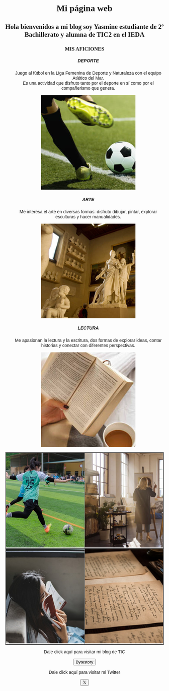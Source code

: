 <html>
<head>
    <title>Mi página web</title>
</head>
<body style="background-image: url('abstract-rainbow-6296890.jpg');
 background-repeat: no-repeat; 
 background-size: cover; 
 background-position: center;">
    <center>
        <h1 style="font-family: Copperplate, Papyrus, fantasy;">Mi página web</h1>
        <h2 style="font-family: Copperplate, Papyrus, fantasy;">Hola bienvenidos a mi blog soy Yasmine estudiante de 2º Bachillerato y alumna de TIC2 en el IEDA</h2>
        <h3 style="font-family: Copperplate, Papyrus, fantasy;">MIS AFICIONES</h3>
        <ul>
            <h5 style="font-family: Tahoma, sans-serif;">DEPORTE</h5>
            <p style="font-family: Verdana, sans-serif;">
                Juego al fútbol en la Liga Femenina de Deporte y Naturaleza con el equipo Atlético del Mar. <br>
                Es una actividad que disfruto tanto por el deporte en sí como por el compañerismo que genera.
            </p>
            <center><img src="oie_IyJGlSTt8HzN.jpg" style="width: 300px; height: 300px; object-fit: cover;"></center>
            <h5 style="font-family: Tahoma, sans-serif;">ARTE</h5>
            <p style="font-family: Verdana, sans-serif;">
                Me interesa el arte en diversas formas: disfruto dibujar, pintar, explorar esculturas y hacer manualidades.
            </p>
            <center><img src="oie_t1cBrH3tBNEs.jpg" style="width: 300px; height: 300px; object-fit: cover;"></center>
            <h5 style="font-family: Tahoma, sans-serif;">LECTURA</h5>
            <p style="font-family: Verdana, sans-serif;">
                Me apasionan la lectura y la escritura, dos formas de explorar ideas, contar historias y conectar con diferentes perspectivas.
            </p>
            <center><img src="oie_od9VYK9XMXGx.jpg" style="width: 300px; height: 300px; object-fit: cover;"></center>
        </ul>

<table border="1" style="border-collapse: collapse; margin: 0 auto; text-align: center;">
    <tr>
        <td style="padding: 0;">
            <a href="football-7393809_640.jpg" target="_blank">
                <img src="football-7393809_640.jpg" alt="Deporte" style="width: 300px; height: 300px; object-fit: cover;">
            </a>
        </td>
        <td style="padding: 0;">
            <a href="Captura de pantalla 2024-12-15 215954.jpg" target="_blank">
                <img src="Captura de pantalla 2024-12-15 215954.jpg" alt="Arte" style="width: 300px; height: 300px; object-fit: cover;">
            </a>
        </td>
    </tr>
    <tr>
        <td style="padding: 0;">
            <a href="woman-4178187_640.jpg" target="_blank">
                <img src="woman-4178187_640.jpg" alt="Lectura" style="width: 300px; height: 300px; object-fit: cover;">
            </a>
        </td>
        <td style="padding: 0;">
            <a href="old-letters-436501_640.jpg" target="_blank">
                <img src="old-letters-436501_640.jpg" alt="Escritura" style="width: 300px; height: 300px; object-fit: cover;">
            </a>
        </td>
    </tr>
</table>

<p style="font-family: Tahoma, sans-serif;">Dale click aquí para visitar mi blog de TIC</p>
<p style="font-family: Verdana, sans-serif;"><a href="https://bytestory1.wordpress.com/"><button>Bytestory</button></a></p>
        <p style="font-family: Tahoma, sans-serif;">Dale click aquí para visitar mi Twitter</p>
       <p><a href="https://x.com/ByteStory_"><button>𝕏</button></a></p>
    </center>
</body>
</html>
